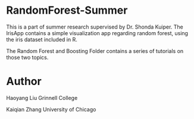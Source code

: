# RandomForest-Summer
This is a part of summer research supervised by Dr. Shonda Kuiper. The IrisApp contains a simple visualization app regarding random forest, using the iris dataset included in R. 

The Random Forest and Boosting Folder contains a series of tutorials on those two topics. 

# Author 
Haoyang Liu Grinnell College


Kaiqian Zhang University of Chicago
